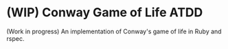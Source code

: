 # (WIP) Conway Game of Life ATDD

(Work in progress) An implementation of Conway's game of life in Ruby and rspec.
